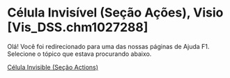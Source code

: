 
# Célula Invisível (Seção Ações), Visio [Vis_DSS.chm1027288]

Olá! Você foi redirecionado para uma das nossas páginas de Ajuda F1. Selecione o tópico que estava procurando abaixo.

[Célula Invisible (Seção Actions)](http://msdn.microsoft.com/library/070b4468-c907-b201-1633-1d3e10ecc2b2%28Office.15%29.aspx)

